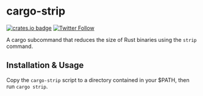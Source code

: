 # cargo-strip

[![crates.io badge](https://img.shields.io/crates/v/cargo-strip.svg)](https://crates.io/crates/cargo-strip/)
[![Twitter Follow](https://img.shields.io/twitter/follow/guedou.svg?style=social)](https://twitter.com/intent/follow?screen_name=guedou)

A cargo subcommand that reduces the size of Rust binaries using the `strip` command.

## Installation & Usage

Copy the `cargo-strip` script to a directory contained in your $PATH, then run `cargo strip`.
